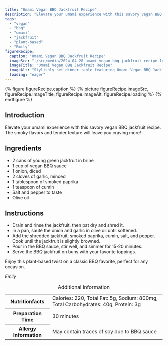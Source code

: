 ```yaml
---
title: "Umami Vegan BBQ Jackfruit Recipe"
description: "Elevate your umami experience with this savory vegan BBQ jackfruit recipe. The smoky flavors and tender texture will leave you craving more!"
tags:
  - "vegan"
  - "bbq"
  - "umami"
  - "jackfruit"
  - "plant-based"
  - "Emily"
figureRecipe: 
  caption: "Umami Vegan BBQ Jackfruit Recipe"
  imageSrc: "./src/media/2024-04-28-umami-vegan-bbq-jackfruit-recipe-1420.png"
  imageTitle: "Umami Vegan BBQ Jackfruit Recipe"
  imageAlt: "Stylishly set dinner table featuring Umami Vegan BBQ Jackfruit dish, exuding savory allure in cozy BBQ ambiance."
  loading: "eager"
---
```


{% figure figureRecipe.caption %}
{% picture figureRecipe.imageSrc, figureRecipe.imageTitle, figureRecipe.imageAlt, figureRecipe.loading %}
{% endfigure %}

## Introduction

Elevate your umami experience with this savory vegan BBQ jackfruit recipe. The smoky flavors and tender texture will leave you craving more!

## Ingredients

* 2 cans of young green jackfruit in brine
* 1 cup of vegan BBQ sauce
* 1 onion, diced
* 2 cloves of garlic, minced
* 1 tablespoon of smoked paprika
* 1 teaspoon of cumin
* Salt and pepper to taste
* Olive oil

## Instructions

* Drain and rinse the jackfruit, then pat dry and shred it.
* In a pan, sauté the onion and garlic in olive oil until softened.
* Add the shredded jackfruit, smoked paprika, cumin, salt, and pepper. Cook until the jackfruit is slightly browned.
* Pour in the BBQ sauce, stir well, and simmer for 15-20 minutes.
* Serve the BBQ jackfruit on buns with your favorite toppings.

Enjoy this plant-based twist on a classic BBQ favorite, perfect for any occasion.

*Emily*

<table><caption class='sr-only'>Additional Information</caption><tr><th>Nutritionfacts</th><td>Calories: 220, Total Fat: 5g, Sodium: 800mg, Total Carbohydrates: 40g, Protein: 3g&nbsp;</td></tr><tr><th>Preparation Time</th><td>30 minutes&nbsp;</td></tr><tr><th>Allergy Information</th><td>May contain traces of soy due to BBQ sauce&nbsp;</td></tr></table>

